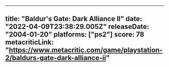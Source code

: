 
---
title: "Baldur's Gate: Dark Alliance II"
date: "2022-04-09T23:38:29.005Z"
releaseDate: "2004-01-20"
platforms: ["ps2"]
score: 78
metacriticLink: "https://www.metacritic.com/game/playstation-2/baldurs-gate-dark-alliance-ii"
---
